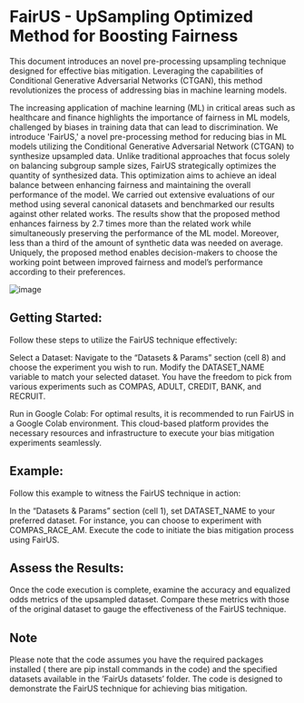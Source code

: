 # FairUS - UpSampling Optimized Method for Boosting Fairness
This document introduces an novel pre-processing upsampling technique designed for effective bias mitigation. Leveraging the capabilities of Conditional Generative Adversarial Networks (CTGAN), this method revolutionizes the process of addressing bias in machine learning models.

The increasing application of machine learning (ML) in critical areas such as healthcare and finance highlights the importance of fairness in ML models, challenged by biases in training data that can lead to discrimination. 
We introduce 'FairUS,' a novel pre-processing method for reducing bias in ML models utilizing the Conditional Generative Adversarial Network (CTGAN) to synthesize upsampled data. Unlike traditional approaches that focus solely on balancing subgroup sample sizes, FairUS strategically optimizes the quantity of synthesized data. This optimization aims to achieve an ideal balance between enhancing fairness and maintaining the overall performance of the model.
We carried out extensive evaluations of our method using several canonical datasets and benchmarked our results against other related works. The results show that the proposed method enhances fairness by 2.7 times more than the related work while simultaneously preserving the performance of the ML model. Moreover, less than a third of the amount of synthetic data was needed on average. Uniquely, the proposed method enables decision-makers to choose the working point between improved fairness and model’s performance according to their preferences.



![image](https://github.com/GuyRozenblatt/FairUS/assets/65950438/d70a8c8d-8c68-4e1d-93ca-bd270cd43396)


## Getting Started:
Follow these steps to utilize the FairUS technique effectively:

Select a Dataset: Navigate to the “Datasets & Params” section (cell 8) and choose the experiment you wish to run. Modify the DATASET_NAME variable to match your selected dataset. You have the freedom to pick from various experiments such as COMPAS, ADULT, CREDIT, BANK, and RECRUIT.

Run in Google Colab: For optimal results, it is recommended to run FairUS in a Google Colab environment. This cloud-based platform provides the necessary resources and infrastructure to execute your bias mitigation experiments seamlessly.

## Example:
Follow this example to witness the FairUS technique in action:

In the “Datasets & Params” section (cell 1), set DATASET_NAME to your preferred dataset. For instance, you can choose to experiment with COMPAS_RACE_AM.
Execute the code to initiate the bias mitigation process using FairUS.

## Assess the Results:
Once the code execution is complete, examine the accuracy and equalized odds metrics of the upsampled dataset. Compare these metrics with those of the original dataset to gauge the effectiveness of the FairUS
technique.

## Note
Please note that the code assumes you have the required packages installed ( there are pip install commands in the code) and the specified datasets available in the ‘FairUs datasets’ folder. The code is designed to demonstrate the FairUS technique for achieving bias mitigation.
